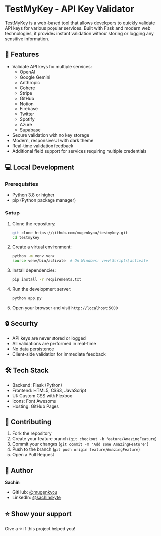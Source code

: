 # TestMyKey - API Key Validator


TestMyKey is a web-based tool that allows developers to quickly validate API keys for various popular services. Built with Flask and modern web technologies, it provides instant validation without storing or logging any sensitive information.

## 🌟 Features

- Validate API keys for multiple services:
  - OpenAI
  - Google Gemini
  - Anthropic
  - Cohere
  - Stripe
  - GitHub
  - Notion
  - Firebase
  - Twitter
  - Spotify
  - Azure
  - Supabase
- Secure validation with no key storage
- Modern, responsive UI with dark theme
- Real-time validation feedback
- Additional field support for services requiring multiple credentials



## 💻 Local Development

### Prerequisites

- Python 3.8 or higher
- pip (Python package manager)

### Setup

1. Clone the repository:
   ```bash
   git clone https://github.com/mugenkyou/testmykey.git
   cd testmykey
   ```

2. Create a virtual environment:
   ```bash
   python -m venv venv
   source venv/bin/activate  # On Windows: venv\Scripts\activate
   ```

3. Install dependencies:
   ```bash
   pip install -r requirements.txt
   ```

4. Run the development server:
   ```bash
   python app.py
   ```

5. Open your browser and visit `http://localhost:5000`

## 🔒 Security

- API keys are never stored or logged
- All validations are performed in real-time
- No data persistence
- Client-side validation for immediate feedback

## 🛠️ Tech Stack

- Backend: Flask (Python)
- Frontend: HTML5, CSS3, JavaScript
- UI: Custom CSS with Flexbox
- Icons: Font Awesome
- Hosting: GitHub Pages

## 📝 Contributing

1. Fork the repository
2. Create your feature branch (`git checkout -b feature/AmazingFeature`)
3. Commit your changes (`git commit -m 'Add some AmazingFeature'`)
4. Push to the branch (`git push origin feature/AmazingFeature`)
5. Open a Pull Request



## 👤 Author

**Sachin**
- GitHub: [@mugenkyou](https://github.com/mugenkyou)
- LinkedIn: [@sachinskyte](https://www.linkedin.com/in/sachinskyte/)

## ⭐ Show your support

Give a ⭐️ if this project helped you! 
